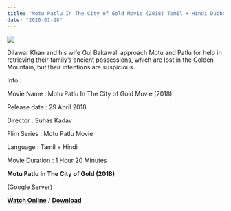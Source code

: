 ```yaml
---
title: "Motu Patlu In The City of Gold Movie (2018) Tamil + Hindi Dubbed Movie Download"
date: "2020-01-18"
---
```


[![](https://1.bp.blogspot.com/-QJC1ulC1ggs/XiLe9p1HAuI/AAAAAAAAAP4/q6F15E_t3d0UtncjejO5mbYF4UDKHbIWQCLcBGAsYHQ/s320/motu-patlu-in-the-city-of-gold-et00078200-21-06-2018-02-06-43.jpg)](https://1.bp.blogspot.com/-QJC1ulC1ggs/XiLe9p1HAuI/AAAAAAAAAP4/q6F15E_t3d0UtncjejO5mbYF4UDKHbIWQCLcBGAsYHQ/s1600/motu-patlu-in-the-city-of-gold-et00078200-21-06-2018-02-06-43.jpg)

Dilawar Khan and his wife Gul Bakawali approach Motu and Patlu for help in retrieving their family’s ancient possessions, which are lost in the Golden Mountain, but their intentions are suspicious.

  

  

  

Info : 

  

Movie Name : Motu Patlu In The City of Gold Movie (2018)

Release date : 29 April 2018

Director : Suhas Kadav

Flim Series : Motu Patlu Movie

Language : Tamil + Hindi

Movie Duration : 1 Hour 20 Minutes

**Motu Patlu In The City of Gold (2018)**

 (Google Server)

  

 **[Watch Online](https://gplinks.in/iyLo)** / **[Download](https://gplinks.in/iyLo)**
